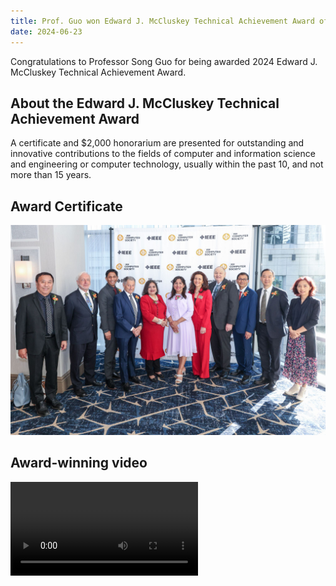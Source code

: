 ```yaml
---
title: Prof. Guo won Edward J. McCluskey Technical Achievement Award of 2024
date: 2024-06-23
---
```


Congratulations to Professor Song Guo for being awarded 2024 Edward J. McCluskey Technical Achievement Award.

<!--more-->

## About the Edward J. McCluskey Technical Achievement Award

A certificate and $2,000 honorarium are presented for outstanding and innovative contributions to the fields of computer and information science and engineering or computer technology, usually within the past 10, and not more than 15 years.


## Award Certificate

![Reward Group Photo](PIC-1.jpg)


## Award-winning video

<video src="https://youtu.be/70sHl5CdiHk?si=FlVUnNo1w2LMkimK"></video>
